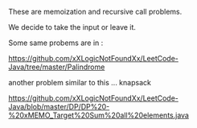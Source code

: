 These are memoization and recursive call problems.

We decide to take the input or leave it. 

Some same probems are in :

https://github.com/xXLogicNotFoundXx/LeetCode-Java/tree/master/Palindrome

another problem similar to this ... knapsack 

https://github.com/xXLogicNotFoundXx/LeetCode-Java/blob/master/DP/DP%20-%20xMEMO_Target%20Sum%20all%20elements.java

